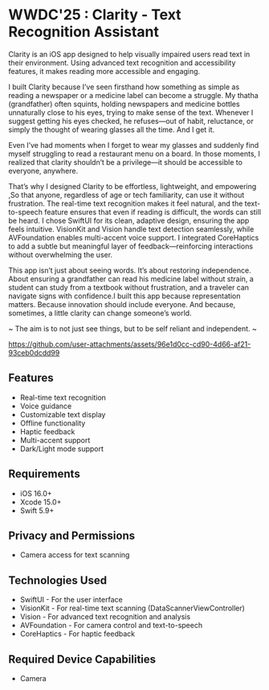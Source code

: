 # WWDC'25 : Clarity - Text Recognition Assistant

Clarity is an iOS app designed to help visually impaired users read text in their environment. Using advanced text recognition and accessibility features, it makes reading more accessible and engaging.

I built Clarity because I’ve seen firsthand how something as simple as reading a newspaper or a medicine label can become a struggle. My thatha (grandfather) often squints, holding newspapers and medicine bottles unnaturally close to his eyes, trying to make sense of the text. Whenever I suggest getting his eyes checked, he refuses—out of habit, reluctance, or simply the thought of wearing glasses all the time. And I get it.

Even I’ve had moments when I forget to wear my glasses and suddenly find myself struggling to read a restaurant menu on a board. In those moments, I realized that clarity shouldn’t be a privilege—it should be accessible to everyone, anywhere.

That’s why I designed Clarity to be effortless, lightweight, and empowering ,So that anyone, regardless of age or tech familiarity, can use it without frustration. The real-time text recognition makes it feel natural, and the text-to-speech feature ensures that even if reading is difficult, the words can still be heard. I chose SwiftUI for its clean, adaptive design, ensuring the app feels intuitive. VisionKit and Vision handle text detection seamlessly, while AVFoundation enables multi-accent voice support. I integrated CoreHaptics to add a subtle but meaningful layer of feedback—reinforcing interactions without overwhelming the user.

This app isn’t just about seeing words. It’s about restoring independence. About ensuring a grandfather can read his medicine label without strain, a student can study from a textbook without frustration, and a traveler can navigate signs with confidence.I built this app because representation matters. Because innovation should include everyone. And because, sometimes, a little clarity can change someone’s world.

 
 ~ The aim is to not just see things, but to be self reliant and independent. ~


https://github.com/user-attachments/assets/96e1d0cc-cd90-4d66-af21-93ceb0dcdd99


## Features
- Real-time text recognition
- Voice guidance
- Customizable text display
- Offline functionality
- Haptic feedback
- Multi-accent support
- Dark/Light mode support

## Requirements
- iOS 16.0+
- Xcode 15.0+
- Swift 5.9+

## Privacy and Permissions
- Camera access for text scanning

## Technologies Used
- SwiftUI - For the user interface
- VisionKit - For real-time text scanning (DataScannerViewController)
- Vision - For advanced text recognition and analysis
- AVFoundation - For camera control and text-to-speech
- CoreHaptics - For haptic feedback


## Required Device Capabilities
- Camera





